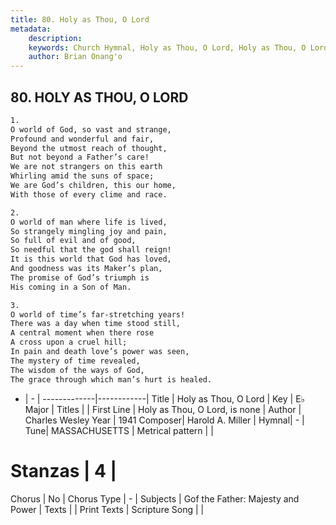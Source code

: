 ```yaml
---
title: 80. Holy as Thou, O Lord
metadata:
    description: 
    keywords: Church Hymnal, Holy as Thou, O Lord, Holy as Thou, O Lord, is none, 
    author: Brian Onang'o
---
```



## 80. HOLY AS THOU, O LORD

```txt
1.
O world of God, so vast and strange,
Profound and wonderful and fair,
Beyond the utmost reach of thought,
But not beyond a Father’s care!
We are not strangers on this earth
Whirling amid the suns of space;
We are God’s children, this our home,
With those of every clime and race.

2.
O world of man where life is lived,
So strangely mingling joy and pain,
So full of evil and of good,
So needful that the god shall reign!
It is this world that God has loved,
And goodness was its Maker’s plan,
The promise of God’s triumph is
His coming in a Son of Man.

3.
O world of time’s far-stretching years!
There was a day when time stood still,
A central moment when there rose
A cross upon a cruel hill;
In pain and death love’s power was seen,
The mystery of time revealed,
The wisdom of the ways of God,
The grace through which man’s hurt is healed.
```

- |   -  |
-------------|------------|
Title | Holy as Thou, O Lord |
Key | E♭ Major |
Titles |  |
First Line | Holy as Thou, O Lord, is none |
Author | Charles Wesley
Year | 1941
Composer| Harold A. Miller |
Hymnal|  - |
Tune| MASSACHUSETTS |
Metrical pattern | |
# Stanzas | 4 |
Chorus | No |
Chorus Type | - |
Subjects | Gof the Father: Majesty and Power |
Texts |  |
Print Texts | 
Scripture Song |  |
  
